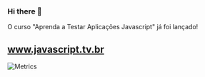 ### Hi there 👋

O curso "Aprenda a Testar Aplicações Javascript" já foi lançado!

## www.javascript.tv.br

![Metrics](https://metrics.lecoq.io/vedovelli)
